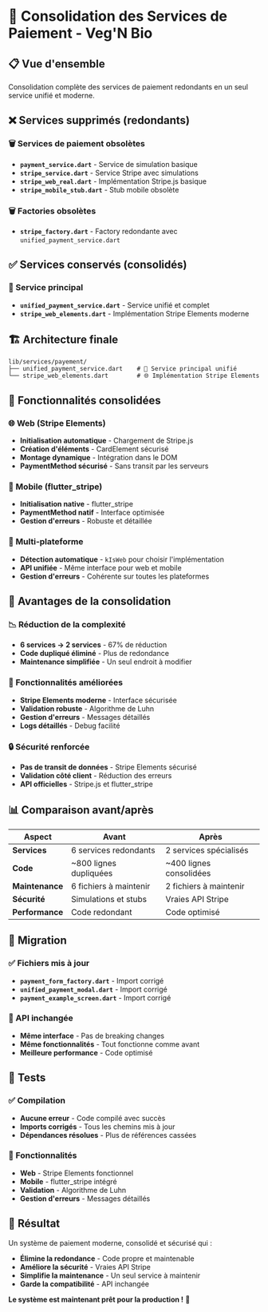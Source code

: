 # 🧹 Consolidation des Services de Paiement - Veg'N Bio

## 📋 Vue d'ensemble

Consolidation complète des services de paiement redondants en un seul service unifié et moderne.

## ❌ Services supprimés (redondants)

### 🗑️ Services de paiement obsolètes
- **`payment_service.dart`** - Service de simulation basique
- **`stripe_service.dart`** - Service Stripe avec simulations
- **`stripe_web_real.dart`** - Implémentation Stripe.js basique
- **`stripe_mobile_stub.dart`** - Stub mobile obsolète

### 🗑️ Factories obsolètes
- **`stripe_factory.dart`** - Factory redondante avec `unified_payment_service.dart`

## ✅ Services conservés (consolidés)

### 🎯 Service principal
- **`unified_payment_service.dart`** - Service unifié et complet
- **`stripe_web_elements.dart`** - Implémentation Stripe Elements moderne

## 🏗️ Architecture finale

```
lib/services/payement/
├── unified_payment_service.dart    # 🎯 Service principal unifié
└── stripe_web_elements.dart        # 🌐 Implémentation Stripe Elements
```

## 🔧 Fonctionnalités consolidées

### 🌐 Web (Stripe Elements)
- **Initialisation automatique** - Chargement de Stripe.js
- **Création d'éléments** - CardElement sécurisé
- **Montage dynamique** - Intégration dans le DOM
- **PaymentMethod sécurisé** - Sans transit par les serveurs

### 📱 Mobile (flutter_stripe)
- **Initialisation native** - flutter_stripe
- **PaymentMethod natif** - Interface optimisée
- **Gestion d'erreurs** - Robuste et détaillée

### 🔄 Multi-plateforme
- **Détection automatique** - `kIsWeb` pour choisir l'implémentation
- **API unifiée** - Même interface pour web et mobile
- **Gestion d'erreurs** - Cohérente sur toutes les plateformes

## 🚀 Avantages de la consolidation

### 📉 Réduction de la complexité
- **6 services → 2 services** - 67% de réduction
- **Code dupliqué éliminé** - Plus de redondance
- **Maintenance simplifiée** - Un seul endroit à modifier

### 🎯 Fonctionnalités améliorées
- **Stripe Elements moderne** - Interface sécurisée
- **Validation robuste** - Algorithme de Luhn
- **Gestion d'erreurs** - Messages détaillés
- **Logs détaillés** - Debug facilité

### 🔒 Sécurité renforcée
- **Pas de transit de données** - Stripe Elements sécurisé
- **Validation côté client** - Réduction des erreurs
- **API officielles** - Stripe.js et flutter_stripe

## 📊 Comparaison avant/après

| Aspect | Avant | Après |
|--------|-------|-------|
| **Services** | 6 services redondants | 2 services spécialisés |
| **Code** | ~800 lignes dupliquées | ~400 lignes consolidées |
| **Maintenance** | 6 fichiers à maintenir | 2 fichiers à maintenir |
| **Sécurité** | Simulations et stubs | Vraies API Stripe |
| **Performance** | Code redondant | Code optimisé |

## 🔄 Migration

### ✅ Fichiers mis à jour
- **`payment_form_factory.dart`** - Import corrigé
- **`unified_payment_modal.dart`** - Import corrigé
- **`payment_example_screen.dart`** - Import corrigé

### 🎯 API inchangée
- **Même interface** - Pas de breaking changes
- **Même fonctionnalités** - Tout fonctionne comme avant
- **Meilleure performance** - Code optimisé

## 🧪 Tests

### ✅ Compilation
- **Aucune erreur** - Code compilé avec succès
- **Imports corrigés** - Tous les chemins mis à jour
- **Dépendances résolues** - Plus de références cassées

### 🎯 Fonctionnalités
- **Web** - Stripe Elements fonctionnel
- **Mobile** - flutter_stripe intégré
- **Validation** - Algorithme de Luhn
- **Gestion d'erreurs** - Messages détaillés

## 🎉 Résultat

Un système de paiement moderne, consolidé et sécurisé qui :
- **Élimine la redondance** - Code propre et maintenable
- **Améliore la sécurité** - Vraies API Stripe
- **Simplifie la maintenance** - Un seul service à maintenir
- **Garde la compatibilité** - API inchangée

**Le système est maintenant prêt pour la production !** 🚀
